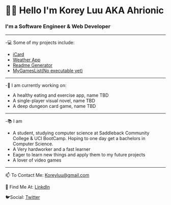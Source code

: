 
# :cherry_blossom::purple_heart: Hello I'm Korey Luu AKA Ahrionic
### I'm a Software Engineer & Web Developer
***
-💻 Some of my projects include:
* [iCard](https://icardcreator.herokuapp.com/)
* [Weather App](https://ahrionic.github.io/Weather-Dashboard/)
* [Readme Generator](https://github.com/Ahrionic/readMe-Generator#description)
* [MyGamesList(No executable yet)](https://github.com/Ahrionic/MyGamesList)
***
-💬 I am currently working on:
* A healthy eating and exercise app, name TBD
* A single-player visual novel, name TBD
* A deep dungeon card game, name TBD
***
-📚 I am
* A student, studying computer science at Saddleback Community College & UCI BootCamp. Hoping to one day get a bachelors in Computer Science.
* A Very hardworker and a fast learner
* Eager to learn new things and apply them to my future projects
* A lover of video games
***
📫 To Contact Me: Koreyluu@gmail.com

📙 Find Me At: [LinkdIn](https://www.linkedin.com/in/korey-luu-b21640230/)

🐦Social: [Twitter](https://twitter.com/Ahrionic)
